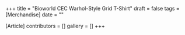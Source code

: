 +++
title = "Bioworld CEC Warhol-Style Grid T-Shirt"
draft = false
tags = [Merchandise]
date = ""

[Article]
contributors = []
gallery = []
+++